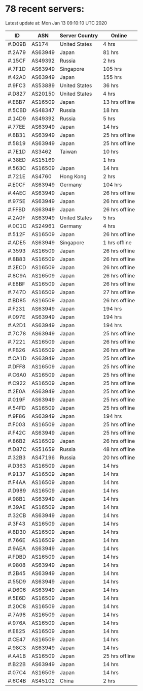 # 78 recent servers:

Latest update at: Mon Jan 13 09:10:10 UTC 2020

| ID | ASN | Server Country | Online |
| -- | --- | -------------- | ------ |
| #.D09B | AS174 | United States | 4 hrs |
| #.2A79 | AS63949 | Japan | 81 hrs |
| #.15CF | AS49392 | Russia | 2 hrs |
| #.7F1D | AS63949 | Singapore | 105 hrs |
| #.42A0 | AS63949 | Japan | 155 hrs |
| #.9FC3 | AS53889 | United States | 36 hrs |
| #.D827 | AS20150 | United States | 4 hrs |
| #.EBB7 | AS16509 | Japan | 13 hrs offline |
| #.5CBD | AS48347 | Russia | 18 hrs |
| #.14D9 | AS49392 | Russia | 5 hrs |
| #.77EE | AS63949 | Japan | 14 hrs |
| #.8B31 | AS63949 | Japan | 25 hrs offline |
| #.5819 | AS63949 | Japan | 25 hrs offline |
| #.7E1D | AS3462 | Taiwan | 10 hrs |
| #.38ED | AS15169 |  | 1 hrs |
| #.563C | AS16509 | Japan | 14 hrs |
| #.721E | AS4760 | Hong Kong | 2 hrs |
| #.E0CF | AS63949 | Germany | 104 hrs |
| #.4AEC | AS63949 | Japan | 26 hrs offline |
| #.975E | AS63949 | Japan | 26 hrs offline |
| #.FFBD | AS63949 | Japan | 26 hrs offline |
| #.2A0F | AS63949 | United States | 5 hrs |
| #.0C1C | AS24961 | Germany | 4 hrs |
| #.512F | AS16509 | Japan | 26 hrs offline |
| #.ADE5 | AS63949 | Singapore | 1 hrs offline |
| #.3593 | AS16509 | Japan | 26 hrs offline |
| #.8B83 | AS16509 | Japan | 26 hrs offline |
| #.2ECD | AS16509 | Japan | 26 hrs offline |
| #.8C9A | AS16509 | Japan | 26 hrs offline |
| #.E8BF | AS16509 | Japan | 26 hrs offline |
| #.747D | AS16509 | Japan | 27 hrs offline |
| #.BD85 | AS16509 | Japan | 26 hrs offline |
| #.F231 | AS63949 | Japan | 194 hrs |
| #.097E | AS63949 | Japan | 194 hrs |
| #.A2D1 | AS63949 | Japan | 194 hrs |
| #.7C78 | AS63949 | Japan | 25 hrs offline |
| #.7221 | AS16509 | Japan | 26 hrs offline |
| #.FB26 | AS16509 | Japan | 26 hrs offline |
| #.CA1D | AS63949 | Japan | 25 hrs offline |
| #.DFF8 | AS16509 | Japan | 25 hrs offline |
| #.C6A0 | AS16509 | Japan | 25 hrs offline |
| #.C922 | AS16509 | Japan | 25 hrs offline |
| #.2E0A | AS63949 | Japan | 25 hrs offline |
| #.019F | AS63949 | Japan | 25 hrs offline |
| #.54FD | AS16509 | Japan | 25 hrs offline |
| #.9F86 | AS63949 | Japan | 194 hrs |
| #.F003 | AS16509 | Japan | 25 hrs offline |
| #.F42C | AS63949 | Japan | 25 hrs offline |
| #.86B2 | AS16509 | Japan | 26 hrs offline |
| #.D87C | AS51659 | Russia | 48 hrs offline |
| #.32B3 | AS47196 | Russia | 20 hrs offline |
| #.D363 | AS16509 | Japan | 14 hrs |
| #.9137 | AS16509 | Japan | 14 hrs |
| #.F4AA | AS16509 | Japan | 14 hrs |
| #.D989 | AS16509 | Japan | 14 hrs |
| #.98B1 | AS63949 | Japan | 14 hrs |
| #.39AE | AS16509 | Japan | 14 hrs |
| #.32CB | AS63949 | Japan | 14 hrs |
| #.3F43 | AS16509 | Japan | 14 hrs |
| #.8D30 | AS16509 | Japan | 14 hrs |
| #.766E | AS16509 | Japan | 14 hrs |
| #.9AEA | AS63949 | Japan | 14 hrs |
| #.FDBD | AS16509 | Japan | 14 hrs |
| #.9808 | AS63949 | Japan | 14 hrs |
| #.2B45 | AS63949 | Japan | 14 hrs |
| #.55D9 | AS63949 | Japan | 14 hrs |
| #.D606 | AS63949 | Japan | 14 hrs |
| #.5E6D | AS16509 | Japan | 14 hrs |
| #.20C8 | AS16509 | Japan | 14 hrs |
| #.7A98 | AS16509 | Japan | 14 hrs |
| #.976A | AS16509 | Japan | 14 hrs |
| #.E825 | AS16509 | Japan | 14 hrs |
| #.CE47 | AS16509 | Japan | 14 hrs |
| #.98C3 | AS63949 | Japan | 14 hrs |
| #.A41B | AS16509 | Japan | 25 hrs offline |
| #.B22B | AS63949 | Japan | 14 hrs |
| #.07C4 | AS16509 | Japan | 14 hrs |
| #.6C4B | AS45102 | China | 2 hrs |

